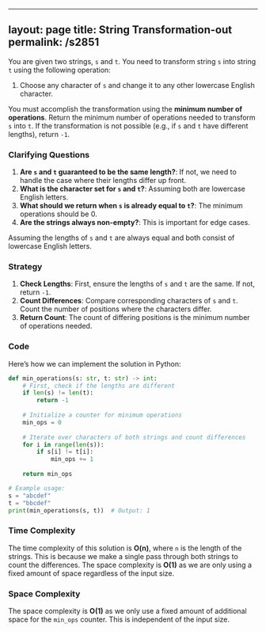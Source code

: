 
---
layout: page
title:  String Transformation-out
permalink: /s2851
---

You are given two strings, `s` and `t`. You need to transform string `s` into string `t` using the following operation:

1. Choose any character of `s` and change it to any other lowercase English character.

You must accomplish the transformation using the **minimum number of operations**. Return the minimum number of operations needed to transform `s` into `t`. If the transformation is not possible (e.g., if `s` and `t` have different lengths), return `-1`.

### Clarifying Questions

1. **Are `s` and `t` guaranteed to be the same length?**: If not, we need to handle the case where their lengths differ up front.
2. **What is the character set for `s` and `t`?**: Assuming both are lowercase English letters.
3. **What should we return when `s` is already equal to `t`?**: The minimum operations should be 0.
4. **Are the strings always non-empty?**: This is important for edge cases.

Assuming the lengths of `s` and `t` are always equal and both consist of lowercase English letters.

### Strategy

1. **Check Lengths**: First, ensure the lengths of `s` and `t` are the same. If not, return `-1`.
2. **Count Differences**: Compare corresponding characters of `s` and `t`. Count the number of positions where the characters differ.
3. **Return Count**: The count of differing positions is the minimum number of operations needed.

### Code

Here’s how we can implement the solution in Python:

```python
def min_operations(s: str, t: str) -> int:
    # First, check if the lengths are different
    if len(s) != len(t):
        return -1
    
    # Initialize a counter for minimum operations
    min_ops = 0
    
    # Iterate over characters of both strings and count differences
    for i in range(len(s)):
        if s[i] != t[i]:
            min_ops += 1
    
    return min_ops

# Example usage:
s = "abcdef"
t = "bbcdef"
print(min_operations(s, t))  # Output: 1
```

### Time Complexity

The time complexity of this solution is **O(n)**, where `n` is the length of the strings. This is because we make a single pass through both strings to count the differences. The space complexity is **O(1)** as we are only using a fixed amount of space regardless of the input size.

### Space Complexity

The space complexity is **O(1)** as we only use a fixed amount of additional space for the `min_ops` counter. This is independent of the input size.